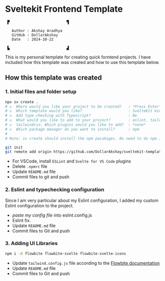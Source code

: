 # Sveltekit Frontend Template

```
 ▛                          ▜
                              
   Author : Akshay Aradhya    
   GitHub : DollarAkshay      
   Date   : 2024-10-22        
                              
 ▙                          ▟
```

This is my personal template for creating quick forntend projects. I have included how this template was created and how to use this template below.


## How this template was created

### 1. Initial files and folder setup
```bash
npx sv create .
# ◇  Where would you like your project to be created?   : *Press Enter*
# ◇  Which template would you like?                     : SvelteKit minimal
# ◇  Add type checking with Typescript?                 : No
# ◇  What would you like to add to your project?        : eslint, tailwind
# ◇  tailwindcss: Which plugins would you like to add?  : *none*
# ◇  Which package manager do you want to install?      : npm
#
# Note: sv create should install the npm pacakages. No need to do npm install

git init
git remote add origin https://github.com/DollarAkshay/sveltekit-template.git

```
 - For VSCode, install `ESLint` and `Svelte for VS Code` plugins
 - Delete `.npmrc` file
 - Update `README.md` file
 - Commit files to git and push

### 2. Eslint and typechecking configuration
Since I am very particular about my Eslint configuration, I added my custom Eslint configuration to the project.
 - *paste my config file* into eslint.config.js
 - Eslint fix. 
 - Update `README.md` file
 - Commit files to Git and push

### 3. Adding UI Libraries
```bash
npm i -D flowbite flowbite-svelte flowbite-svelte-icons
```
 - Update `tailwind.config.js` file according to the [Flowbite documentation](https://flowbite-svelte.com/docs/pages/introduction)
 - Update `README.md` file
 - Commit files to Git and push